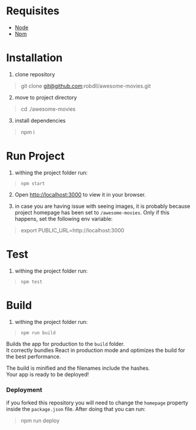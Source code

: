 # Requisites

- [Node](https://nodejs.org/en/)
- [Npm](https://nodejs.org/en/)


# Installation

1. clone repository
> git clone git@github.com:robdll/awesome-movies.git

2. move to project directory
> cd ./awesome-movies

3. install dependencies
> npm i

# Run Project

1. withing the project folder run:
> `npm start`

2. Open [http://localhost:3000](http://localhost:3000) to view it in your browser.

3. in case you are having issue with seeing images, it is probably because project homepage has been set to `/awesome-movies`. Only if this happens, set the following env variable:
> export PUBLIC_URL=http://localhost:3000

# Test 

1. withing the project folder run:
> `npm test`

# Build 

1. withing the project folder run:
> `npm run build`

Builds the app for production to the `build` folder.\
It correctly bundles React in production mode and optimizes the build for the best performance.

The build is minified and the filenames include the hashes.\
Your app is ready to be deployed!

### Deployment

if you forked this repository you will need to change the `homepage` property inside the `package.json` file.
After doing that you can run:

> npm run deploy
